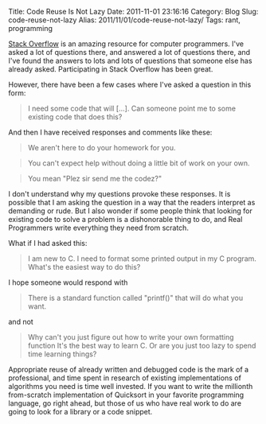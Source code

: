 Title: Code Reuse Is Not Lazy
Date: 2011-11-01 23:16:16
Category: Blog
Slug: code-reuse-not-lazy
Alias: 2011/11/01/code-reuse-not-lazy/
Tags: rant, programming


[Stack Overflow](http://www.stackoverflow.com/) is an amazing resource for computer programmers.  I've asked a lot of questions there, and answered a lot of questions there, and I've found the answers to lots and lots of questions that someone else has already asked. Participating in Stack Overflow has been great.

However, there have been a few cases where I've asked a question in this form:

> I need some code that will [...].  Can someone point me to some existing code that does this?

And then I have received responses and comments like these:

> We aren't here to do your homework for you.

> You can't expect help without doing a little bit of work on your own.

> You mean "Plez sir send me the codez?"

I don't understand why my questions provoke these responses.  It is possible that I am asking the question in a way that the readers interpret as demanding or rude.  But I also wonder if some people think that looking for existing code to solve a problem is a dishonorable thing to do, and Real Programmers write everything they need from scratch.

What if I had asked this:

> I am new to C.  I need to format some printed output in my C program.  What's the easiest way to do this?

I hope someone would respond with

> There is a standard function called "printf()" that will do what you want.

and not

> Why can't you just figure out how to write your own formatting function  It's the best way to learn C.  Or are you just too lazy to spend time learning things?

Appropriate reuse of already written and debugged code is the mark of a professional, and time spent in research of existing implementations of algorithms you need is time well invested.  If you want to write the millionth from-scratch implementation of Quicksort in your favorite programming language, go right ahead, but those of us who have real work to do are going to look for a library or a code snippet.

